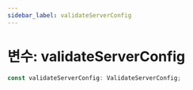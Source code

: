 ```yaml
---
sidebar_label: validateServerConfig
---
```


# 변수: validateServerConfig

```ts
const validateServerConfig: ValidateServerConfig;
```
